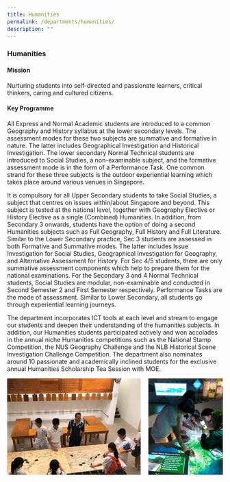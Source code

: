 ```yaml
---
title: Humanities
permalink: /departments/humanities/
description: ""
---
```

### **Humanities**
#### **Mission**
Nurturing students into self-directed and passionate learners, critical thinkers, caring and cultured citizens.

#### **Key Programme**
All Express and Normal Academic students are introduced to a common Geography and History syllabus at the lower secondary levels. The assessment modes for these two subjects are summative and formative in nature. The latter includes Geographical Investigation and Historical Investigation. The lower secondary Normal Technical students are introduced to Social Studies, a non-examinable subject, and the formative assessment mode is in the form of a Performance Task. One common strand for these three subjects is the outdoor experiential learning which takes place around various venues in Singapore.

It is compulsory for all Upper Secondary students to take Social Studies, a subject that centres on issues within/about Singapore and beyond. This subject is tested at the national level, together with Geography Elective or History Elective as a single (Combined) Humanities. In addition, from Secondary 3 onwards, students have the option of doing a second Humanities subjects such as Full Geography, Full History and Full Literature. Similar to the Lower Secondary practice, Sec 3 students are assessed in both Formative and Summative modes. The latter includes Issue Investigation for Social Studies, Geographical Investigation for Geography, and Alternative Assessment for History. For Sec 4/5 students, there are only summative assessment components which help to prepare them for the national examinations. For the Secondary 3 and 4 Normal Technical students, Social Studies are modular, non-examinable and conducted in Second Semester 2 and First Semester respectively. Performance Tasks are the mode of assessment. Similar to Lower Secondary, all students go through experiential learning journeys.

The department incorporates ICT tools at each level and stream to engage our students and deepen their understanding of the humanities subjects. In addition, our Humanities students participated actively and won accolades in the annual niche Humanities competitions such as the National Stamp Competition, the NUS Geography Challenge and the NLB Historical Scene Investigation Challenge Competition. The department also nominates around 10 passionate and academically inclined students for the exclusive annual Humanities Scholarship Tea Session with MOE.

<img src="/images/humanities1.jpg" style="width:62%" align=left>
<img src="/images/humanities2.jpg" style="width:34.5%" align=right>